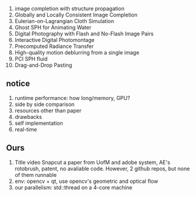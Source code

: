 1. image completion with structure propagation
2. Globally and Locally Consistent Image Completion
3. Eulerian-on-Lagrangian Cloth Simulation
4. Ghost SPH for Animating Water
5. Digital Photography with Flash and No-Flash Image Pairs
6. Interactive Digital Photomontage
7. Precomputed Radiance Transfer
8. High-quality motion deblurring from a single image
9. PCI SPH fluid
10. Drag-and-Drop Pasting


## notice
1. runtime performance: how long/memory, GPU?
2. side by side comparison
3. resources other than paper
4. drawbacks
5. self implementation
6. real-time


## Ours
1. Title video Snapcut
   a paper from UofM and adobe system, AE's rotobrush, patent, no avaliable code. However, 2 github repos, but none of them runnable
2. env: opencv + qt, use opencv's geometric and optical flow
3. our parallelism: std::thread on a 4-core machine 